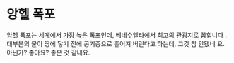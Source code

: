# 앙헬 폭포

앙헬 폭포는 세계에서 가장 높은 폭포인데, 베네수엘라에서 최고의 관광지로 꼽힙니다
. 대부분의 물이 땅에 닿기 전에 공기중으로 흩어져 버린다고 하는데, 그것 참 안됐네
요. 아닌가? 좋아요? 좋은 것 같네요.
